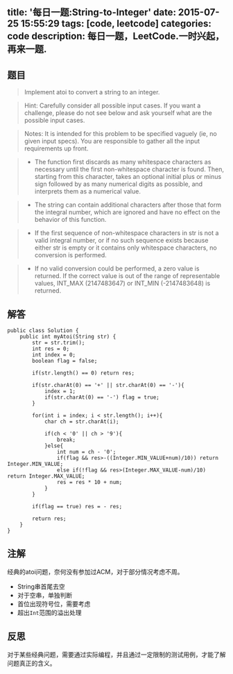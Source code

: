 title: '每日一题:String-to-Integer'
date: 2015-07-25 15:55:29
tags: [code, leetcode]
categories: code
description: 每日一题，LeetCode.一时兴起，再来一题.
---

## 题目
>Implement atoi to convert a string to an integer.

>Hint: Carefully consider all possible input cases. If you want a challenge, please do not see below and ask yourself what are the possible input cases.

>Notes: It is intended for this problem to be specified vaguely (ie, no given input specs). You are responsible to gather all the input requirements up front.
    
>+ The function first discards as many whitespace characters as necessary until the first non-whitespace character is found. Then, starting from this character, takes an optional initial plus or minus sign followed by as many numerical digits as possible, and interprets them as a numerical value.
    
>+ The string can contain additional characters after those that form the integral number, which are ignored and have no effect on the behavior of this function.
    
>+ If the first sequence of non-whitespace characters in str is not a valid integral number, or if no such sequence exists because either str is empty or it contains only whitespace characters, no conversion is performed.
    
>+ If no valid conversion could be performed, a zero value is returned. If the correct value is out of the range of representable values, INT_MAX (2147483647) or INT_MIN (-2147483648) is returned.

## 解答

```
public class Solution {
    public int myAtoi(String str) {
        str = str.trim();
        int res = 0;
        int index = 0;
        boolean flag = false;

        if(str.length() == 0) return res;
       
        if(str.charAt(0) == '+' || str.charAt(0) == '-'){
            index = 1;
            if(str.charAt(0) == '-') flag = true;
        }

        for(int i = index; i < str.length(); i++){
            char ch = str.charAt(i);

            if(ch < '0' || ch > '9'){
                break;
            }else{
                int num = ch - '0';
                if(flag && res>-((Integer.MIN_VALUE+num)/10)) return Integer.MIN_VALUE;
                else if(!flag && res>(Integer.MAX_VALUE-num)/10) return Integer.MAX_VALUE;
                res = res * 10 + num;
            }
        }

        if(flag == true) res = - res;
        
        return res;
    }
}

```

## 注解
经典的atoi问题，奈何没有参加过ACM，对于部分情况考虑不周。

+ String串首尾去空
+ 对于空串，单独判断
+ 首位出现符号位，需要考虑
+ 超出`Int`范围的溢出处理

## 反思

对于某些经典问题，需要通过实际编程，并且通过一定限制的测试用例，才能了解问题真正的含义。
